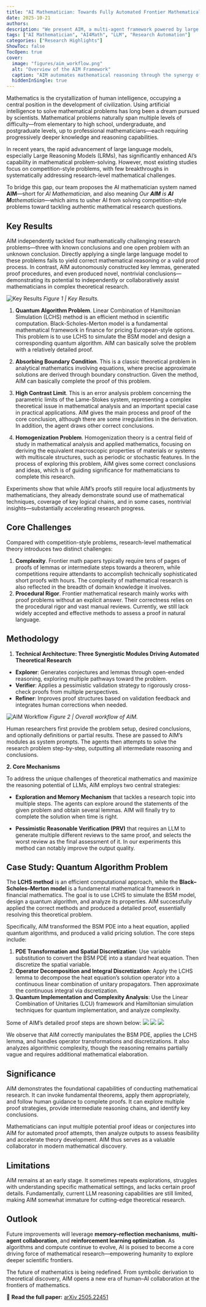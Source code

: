 ```yaml
---
title: "AI Mathematician: Towards Fully Automated Frontier Mathematical Research"
date: 2025-10-21
authors:
description: "We present AIM, a multi-agent framework powered by large language models, advancing from \"solving problems\" to \"conducting research\"."
tags: ["AI Mathematician", "AI4Math", "LLM", "Research Automation"]
categories: ["Research Highlights"]
ShowToc: false
TocOpen: true
cover:
  image: "figures/aim_workflow.png"
  alt: "Overview of the AIM Framework"
  caption: "AIM automates mathematical reasoning through the synergy of exploration, verification, and refinement."
  hiddenInSingle: true
---
```


Mathematics is the crystallization of human intelligence, occupying a central position in the development of civilization. Using artificial intelligence to solve mathematical problems has long been a dream pursued by scientists. Mathematical problems naturally span multiple levels of difficulty—from elementary to high school, undergraduate, and postgraduate levels, up to professional mathematicians—each requiring progressively deeper knowledge and reasoning capabilities. 

In recent years, the rapid advancement of large language models, especially Large Reasoning Models (LRMs), has significantly enhanced AI’s capability in mathematical problem-solving. However, most existing studies focus on competition-style problems, with few breakthroughs in systematically addressing research-level mathematical challenges. 

To bridge this gap, our team proposes the AI mathematician system named **AIM**—short for *AI Mathematician*, and also meaning *Our **AIM** is **AI** **M**athematician*—which aims to usher AI from solving competition-style problems toward tackling authentic mathematical research questions.

<!--more-->

## Key Results

AIM independently tackled four mathematically challenging research problems—three with known conclusions and one open problem with an unknown conclusion. Directly applying a single large language model to these problems fails to yield correct mathematical reasoning or a valid proof process. In contrast, AIM autonomously constructed key lemmas, generated proof procedures, and even produced novel, nontrivial conclusions—demonstrating its potential to independently or collaboratively assist mathematicians in complex theoretical research.

![Key Results](figures/results-summary.png)
*Figure 1 | Key Results.*

1. **Quantum Algorithm Problem**. Linear Combination of Hamiltonian Simulation (LCHS) method is an efficient method in scientific computation. Black-Scholes-Merton model is a fundamental mathematical framework in finance for pricing European-style options. This problem is to use LCHS to simulate the BSM model and design a corresponding quantum algorithm. AIM can basically solve the problem with a relatively detailed proof.

2. **Absorbing Boundary Condition**. This is a classic theoretical problem in analytical mathematics involving equations, where precise approximate solutions are derived through boundary construction. Given the method, AIM can basically complete the proof of this problem.


3. **High Contrast Limit**. This is an error analysis problem concerning the parametric limits of the Lame-Stokes system, representing a complex theoretical issue in mathematical analysis and an important special case in practical applications. AIM gives the main process and proof of the core conclusion, although there are some irregularities in the derivation. In addition, the agent draws other correct conclusions.

4. **Homogenization Problem**. Homogenization theory is a central field of study in mathematical analysis and applied mathematics, focusing on deriving the equivalent macroscopic properties of materials or systems with multiscale structures, such as periodic or stochastic features. In the process of exploring this problem, AIM gives some correct conclusions and ideas, which is of guiding significance for mathematicians to complete this research.

Experiments show that while AIM’s proofs still require local adjustments by mathematicians, they already demonstrate sound use of mathematical techniques, coverage of key logical chains, and in some cases, nontrivial insights—substantially accelerating research progress.

## Core Challenges

Compared with competition-style problems, research-level mathematical theory introduces two distinct challenges:

1. **Complexity**. Frontier math papers typically require tens of pages of proofs of lemmas or intermediate steps towards a theorem, while competitions require attendants to accomplish technically sophisticated short proofs with hours. The complexity of mathematical research is also reflected in the breadth of domain knowledge it involves.
2. **Procedural Rigor**. Frontier mathematical research mainly works with proof problems without an explicit answer. Their correctness relies on the procedural rigor and vast manual reviews. Currently, we still lack widely accepted and effective methods to assess a proof in natural language.

## Methodology

1. **Technical Architecture: Three Synergistic Modules Driving Automated Theoretical Research**

- **Explorer**: Generates conjectures and lemmas through open-ended reasoning, exploring multiple pathways toward the problem.
- **Verifier**: Applies a pessimistic validation strategy to rigorously cross-check proofs from multiple perspectives.
- **Refiner**: Improves proof structures based on validation feedback and integrates human corrections when needed.

![AIM Workflow](figures/aim_workflow.png)
*Figure 2 | Overall workflow of AIM.*

Human researchers first provide the problem setup, desired conclusions, and optionally definitions or partial results. These are passed to AIM’s modules as system prompts. The agents then attempts to solve the research problem step-by-step, outputting all intermediate reasoning and conclusions.

**2. Core Mechanisms**

To address the unique challenges of theoretical mathematics and maximize the reasoning potential of LLMs, AIM employs two central strategies:

- **Exploration and Memory Mechanism** that tackles a research topic into multiple steps. The agents can explore around the statements of the given problem and obtain several lemmas. AIM will finally try to complete the solution when time is right.

- **Pessimistic Reasonable Verification (PRV)** that requires an LLM to generate multiple different reviews to the same proof, and selects the worst review as the final assessment of it. In our experiments this method can notably improve the output quality.


## Case Study: Quantum Algorithm Problem

The **LCHS method** is an efficient computational approach, while the **Black–Scholes–Merton model** is a fundamental mathematical framework in financial mathematics. The goal is to use LCHS to simulate the BSM model, design a quantum algorithm, and analyze its properties. AIM successfully applied the correct methods and produced a detailed proof, essentially resolving this theoretical problem.

Specifically, AIM transformed the BSM PDE into a heat equation, applied quantum algorithms, and produced a valid pricing solution. The core steps include:

1. **PDE Transformation and Spatial Discretization**: Use variable substitution to convert the BSM PDE into a standard heat equation. Then discretize the spatial variable.
2. **Operator Decomposition and Integral Discretization**: Apply the LCHS lemma to decompose the heat equation’s solution operator into a continuous linear combination of unitary propagators. Then approximate the continuous integral via dscretization.
3. **Quantum Implementation and Complexity Analysis**: Use the Linear Combination of Unitaries (LCU) framework and Hamiltonian simulation techniques for quantum implementation, and analyze complexity.

Some of AIM’s detailed proof steps are shown below:
![](figures/proof1.png)
![](figures/proof2.png)
![](figures/proof3.png)

We observe that AIM correctly manipulates the BSM PDE, applies the LCHS lemma, and handles operator transformations and discretizations. It also analyzes algorithmic complexity, though the reasoning remains partially vague and requires additional mathematical elaboration.

## Significance

AIM demonstrates the foundational capabilities of conducting mathematical research. It can invoke fundamental theorems, apply them appropriately, and follow human guidance to complete proofs. It can explore multiple proof strategies, provide intermediate reasoning chains, and identify key conclusions. 

Mathematicians can input multiple potential proof ideas or conjectures into AIM for automated proof attempts, then analyze outputs to assess feasibility and accelerate theory development. AIM thus serves as a valuable collaborator in modern mathematical discovery.

## Limitations

AIM remains at an early stage. It sometimes repeats explorations, struggles with understanding specific mathematical settings, and lacks certain proof details. Fundamentally, current LLM reasoning capabilities are still limited, making AIM somewhat immature for cutting-edge theoretical research.

## Outlook

Future improvements will leverage **memory–reflection mechanisms**, **multi-agent collaboration**, and **reinforcement learning optimization**. As algorithms and compute continue to evolve, AI is poised to become a core driving force of mathematical research—empowering humanity to explore deeper scientific frontiers.

The future of mathematics is being redefined. From symbolic derivation to theoretical discovery, AIM opens a new era of human–AI collaboration at the frontiers of mathematics.

📄 **Read the full paper:** [arXiv 2505.22451](https://arxiv.org/abs/2505.22451)